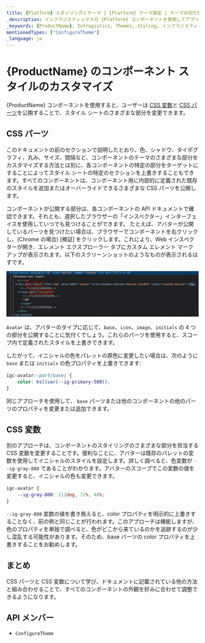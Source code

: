 ```yaml
---
title: {Platform} スタイリングとテーマ | {Platform} テーマ設定 | テーマの切り替え | インフラジスティックス
_description: インフラジスティックスの {Platform} コンポーネントを使用してアプリを作成し、世界最速の仮想化されたリアルタイムの {Platform} データ グリッドによるストリーミング ファイナンシャルおよびビジネス チャートで、データの視覚化を向上させます。
_keywords: {ProductName}, Infragistics, Themes, Styling, インフラジスティックス, テーマ, スタイル設定
mentionedTypes: ["ConfigureTheme"]
_language: ja
---
```


# {ProductName} のコンポーネント スタイルのカスタマイズ

{ProductName} コンポーネントを使用すると、ユーザーは [CSS 変数](https://developer.mozilla.org/en-US/docs/Web/CSS/Using_CSS_custom_properties)と [CSS パーツ](https://developer.mozilla.org/en-US/docs/Web/CSS/::part)を公開することで、スタイル シートのさまざまな部分を変更できます。

## CSS パーツ

このドキュメントの前のセクションで説明したとおり、色、シャドウ、タイポグラフィ、丸み、サイズ、間隔など、コンポーネントのテーマのさまざまな部分をカスタマイズする方法とは別に、各コンポーネントの特定の部分をターゲットにすることによってスタイル シートの特定のセクションを上書きすることもできます。すべてのコンポーネントは、コンポーネント用に内部的に定義された既存のスタイルを追加またはオーバーライドできるさまざまな CSS パーツを公開します。

コンポーネントが公開する部分は、各コンポーネントの API ドキュメントで確認できます。それとも、選択したブラウザーの「インスペクター」インターフェイスを使用していつでも見つけることができます。
たとえば、アバターが公開しているパーツを見つけたい場合は、ブラウザーでコンポーネントを右クリックし、(Chrome の場合) [検証] をクリックします。これにより、Web インスペクターが開き、エレメント エクスプローラー タブにカスタム エレメント マークアップが表示されます。以下のスクリーンショットのようなものが表示されるはずです。

<img class="responsive-img" src="../../images/avatar-markup.png" />

`Avatar` は、アバターのタイプに応じて、`base`、`icon`、`image`、`initials` の 4 つの部分を公開することに気付くでしょう。これらのパーツを使用すると、スコープ内で定義されたスタイルを上書きできます。

したがって、イニシャルの色をパレットの原色に変更したい場合は、次のように `base` または `initials` の色プロパティを上書きできます:

```css
igc-avatar::part(base) {
    color: hsl(var(--ig-primary-500));
}
```

同じアプローチを使用して、 `base` パーツまたは他のコンポーネントの他のパーツのプロパティを変更または追加できます。

## CSS 変数

別のアプローチは、コンポーネントのスタイリングのさまざまな部分を担当する CSS 変数を変更することです。便利なことに、アバターは既存のパレットの変数を使用してイニシャルのスタイルを設定します。詳しく調べると、色変数が `--ig-gray-800` であることがわかります。アバターのスコープでこの変数の値を変更すると、イニシャルの色も変更できます。

```css
igc-avatar {
    --ig-gray-800: 212deg, 72%, 48%;
}
```

`--ig-gray-800` 変数の値を書き換えると、color プロパティを明示的に上書きすることなく、前の例と同じことが行われます。このアプローチは機能しますが、色のプロパティを単独で調べると、色がどこから来ているのかを追跡するのが少し混乱する可能性があります。そのため、base パーツの color プロパティを上書きすることをお勧めします。


## まとめ

CSS パーツと CSS 変数について学び、ドキュメントに記載されている他の方法と組み合わせることで、すべてのコンポーネントの外観を好みに合わせて調整できるようになります。

## API メンバー

 - `ConfigureTheme`
